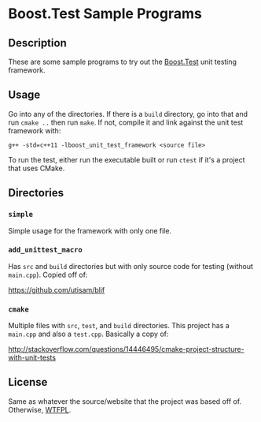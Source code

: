 # Boost.Test Sample Programs

## Description
These are some sample programs to try out the
[Boost.Test](http://www.boost.org/doc/libs/1_59_0/libs/test/doc/html/index.html)
unit testing framework.

## Usage
Go into any of the directories. If there is a `build` directory, go into that
and run `cmake ..` then run `make`. If not, compile it and link against the
unit test framework with:

    g++ -std=c++11 -lboost_unit_test_framework <source file>

To run the test, either run the executable built or run `ctest` if it's a
project that uses CMake.

## Directories
### `simple`
Simple usage for the framework with only one file.

### `add_unittest_macro`
Has `src` and `build` directories but with only source code for testing
(without `main.cpp`). Copied off of:

https://github.com/utisam/blif

### `cmake`
Multiple files with `src`, `test`, and `build` directories. This project has a
`main.cpp` and also a `test.cpp`. Basically a copy of:

http://stackoverflow.com/questions/14446495/cmake-project-structure-with-unit-tests

## License
Same as whatever the source/website that the project was based off of.
Otherwise, [WTFPL](http://www.wtfpl.net/).
